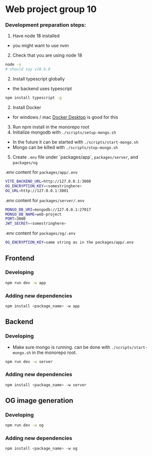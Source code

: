 # Web project group 10

### Development preparation steps:

1. Have node 18 installed

- you might want to use nvm

2. Check that you are using node 18

```sh
node -v
# should say v18.6.0
```

2. Install typescript globally

- the backend uses typescript

```sh
npm install typescript -g
```

2. Install Docker

- for windows / mac [Docker Desktop](https://www.docker.com/products/docker-desktop/) is good for this

3. Run npm install in the monorepo root
4. Initialize mongodb with `./scripts/setup-mongo.sh`

- In the future it can be started with `./scripts/start-mongo.sh`
- Mongo can be killed with `./scripts/stop-mongo.sh`

5. Create `.env` file under ´packages/app´, `packages/server`, and `packages/og`

.env content for `packages/app/.env`

```sh
VITE_BACKEND_URL=http://127.0.0.1:3000
OG_ENCRYPTION_KEY=<somestringhere>
OG_URL=http://127.0.0.1:3001
```

.env content for `packages/server/.env`

```sh
MONGO_DB_URI=mongodb://127.0.0.1:27017
MONGO_DB_NAME=web-project
PORT=3000
JWT_SECRET=<somestringhere>
```

.env content for `packages/og/.env`

```sh
OG_ENCRYPTION_KEY=same string as in the packages/app/.env
```

## Frontend

### Developing

```sh
npm run dev -w app
```

### Adding new dependencies

```sh
npm install <package_name> -w app
```

## Backend

### Developing

- Make sure mongo is running. can be done with
  `./scripts/start-mongo.sh` in the monorepo root.

```sh
npm run dev -w server
```

### Adding new dependencies

```sh
npm install <package_name> -w server
```

## OG image generation

### Developing

```sh
npm run dev -w og
```

### Adding new dependencies

```sh
npm install <package_name> -w og
```
